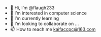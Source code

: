 - 👋 Hi, I’m @flaugh233
- 👀 I’m interested in computer science
- 🌱 I’m currently learning 
- 💞️ I’m looking to collaborate on ...
- 📫 How to reach me kaifaccpc@163.com

<!---
flaugh233/flaugh233 is a ✨ special ✨ repository because its `README.md` (this file) appears on your GitHub profile.
You can click the Preview link to take a look at your changes.
--->
